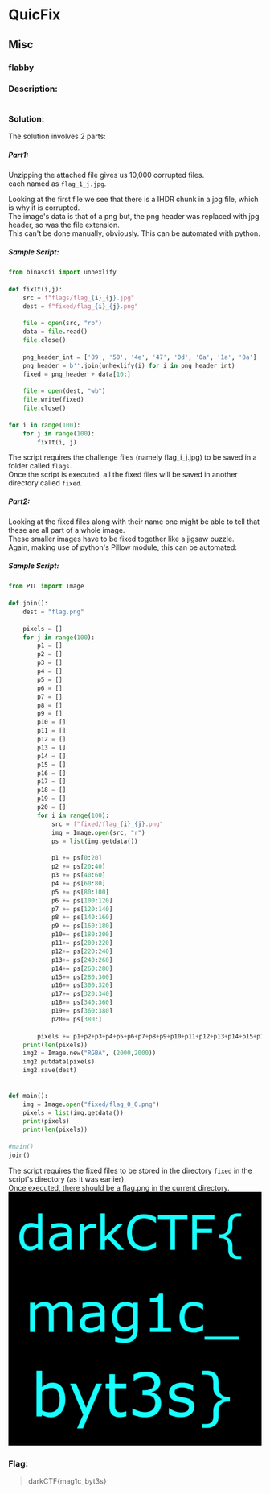 # QuicFix
## Misc
### flabby

### Description:
```

```

### Solution:
The solution involves 2 parts:  
##### Part1:
Unzipping the attached file gives us 10,000 corrupted files.  
each named as `flag_1_j.jpg`.  

Looking at the first file we see that there is a IHDR chunk in a jpg file, which is why it is corrupted.  
The image's data is that of a png but, the png header was replaced with jpg header, so was the file extension.  
This can't be done manually, obviously. This can be automated with python.  
##### Sample Script:
```python
from binascii import unhexlify

def fixIt(i,j):
    src = f"flags/flag_{i}_{j}.jpg"
    dest = f"fixed/flag_{i}_{j}.png"

    file = open(src, "rb")
    data = file.read()
    file.close()

    png_header_int = ['89', '50', '4e', '47', '0d', '0a', '1a', '0a']
    png_header = b''.join(unhexlify(i) for i in png_header_int)
    fixed = png_header + data[10:]

    file = open(dest, "wb")
    file.write(fixed)
    file.close()

for i in range(100):
    for j in range(100):
        fixIt(i, j)
```

The script requires the challenge files (namely flag_i_j.jpg) to be saved in a folder called `flags`.  
Once the script is executed, all the fixed files will be saved in another directory called `fixed`.  


##### Part2:
Looking at the fixed files along with their name one might be able to tell that these are all part of a whole image.  
These smaller images have to be fixed together like a jigsaw puzzle.  
Again, making use of python's Pillow module, this can be automated:  

##### Sample Script:
```python
from PIL import Image

def join():
    dest = "flag.png"

    pixels = []
    for j in range(100):
        p1 = []
        p2 = []
        p3 = []
        p4 = []
        p5 = []
        p6 = []
        p7 = []
        p8 = []
        p9 = []
        p10 = []
        p11 = []
        p12 = []
        p13 = []
        p14 = []
        p15 = []
        p16 = []
        p17 = []
        p18 = []
        p19 = []
        p20 = []
        for i in range(100):
            src = f"fixed/flag_{i}_{j}.png"
            img = Image.open(src, "r")
            ps = list(img.getdata())

            p1 += ps[0:20]
            p2 += ps[20:40]
            p3 += ps[40:60]
            p4 += ps[60:80]
            p5 += ps[80:100]
            p6 += ps[100:120]
            p7 += ps[120:140]
            p8 += ps[140:160]
            p9 += ps[160:180]
            p10+= ps[180:200]
            p11+= ps[200:220]
            p12+= ps[220:240]
            p13+= ps[240:260]
            p14+= ps[260:280]
            p15+= ps[280:300]
            p16+= ps[300:320]
            p17+= ps[320:340]
            p18+= ps[340:360]
            p19+= ps[360:380]
            p20+= ps[380:]

        pixels += p1+p2+p3+p4+p5+p6+p7+p8+p9+p10+p11+p12+p13+p14+p15+p16+p17+p18+p19+p20
    print(len(pixels))
    img2 = Image.new("RGBA", (2000,2000))
    img2.putdata(pixels)
    img2.save(dest)


def main():
    img = Image.open("fixed/flag_0_0.png")
    pixels = list(img.getdata())
    print(pixels)
    print(len(pixels))

#main()
join()
```

The script requires the fixed files to be stored in the directory `fixed` in the script's directory (as it was earlier).  
Once executed, there should be a flag.png in the current directory.
![flag.png](assets/flag.png)

### Flag:
> darkCTF{mag1c_byt3s}
